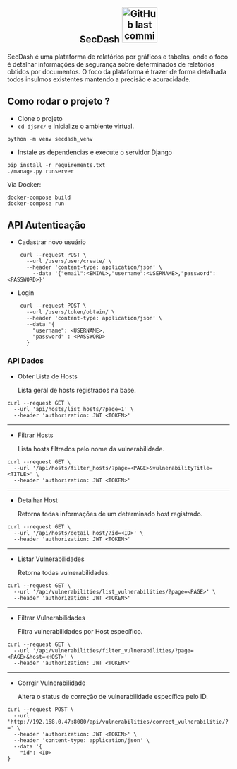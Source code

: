 <h2 align="center">
    SecDash <img alt="GitHub last commit" src="https://travis-ci.com/johnatasr/SecDash.svg?branch=master" width="80">
</h2>
<p align="center">
  

</p>
SecDash é uma plataforma de relatórios por gráficos e tabelas, onde o foco é detalhar informações de segurança sobre determinados
de relatórios obtidos por documentos. O foco da plataforma é trazer de forma detalhada todos insulmos existentes mantendo a precisão
e acuracidade.


## Como rodar o projeto ?

* Clone o projeto
* `cd djsrc/` e inicialize o ambiente virtual. 
```
python -m venv secdash_venv
```
* Instale as dependencias e execute o servidor Django
```
pip install -r requirements.txt
./manage.py runserver
```
Via Docker:
```
docker-compose build
docker-compose run
```

## API Autenticação
 
* Cadastrar novo usuário 
```
    curl --request POST \
      --url /users/user/create/ \
      --header 'content-type: application/json' \
        --data '{"email":<EMIAL>,"username":<USERNAME>,"password":<PASSWORD>}'
```
* Login
```
    curl --request POST \
      --url /users/token/obtain/ \
      --header 'content-type: application/json' \
      --data '{
        "username": <USERNAME>,
        "password" : <PASSWORD>
      }
```


### API Dados

* Obter Lista de Hosts

   Lista geral de hosts registrados na base.

```
curl --request GET \
  --url 'api/hosts/list_hosts/?page=1' \
  --header 'authorization: JWT <TOKEN>'
```

------------------------------------

* Filtrar Hosts 

   Lista hosts filtrados pelo nome da vulnerabilidade.

```
curl --request GET \
  --url '/api/hosts/filter_hosts/?page=<PAGE>&vulnerabilityTitle=<TITLE>' \
  --header 'authorization: JWT <TOKEN>'

```

-------------------------------------

* Detalhar Host

   Retorna todas informações de um determinado host registrado.

```
curl --request GET \
  --url '/api/hosts/detail_host/?id=<ID>' \
  --header 'authorization: JWT <TOKEN>'

```
------------------------------------------------

* Listar Vulnerabilidades

   Retorna todas vulnerabilidades.

```
curl --request GET \
  --url '/api/vulnerabilities/list_vulnerabilities/?page=<PAGE>' \
  --header 'authorization: JWT <TOKEN>'

```

--------------------------------------------------


* Filtrar Vulnerabilidades

  Filtra vulnerabilidades por Host específico.

```
curl --request GET \
  --url '/api/vulnerabilities/filter_vulnerabilities/?page=<PAGE>&host=<HOST>' \
  --header 'authorization: JWT <TOKEN>'
```

--------------------------------------------------------


* Corrgir Vulnerabilidade

  Altera o status de correção de vulnerabilidade específica pelo ID.

```
curl --request POST \
  --url 'http://192.168.0.47:8000/api/vulnerabilities/correct_vulnerabilitie/?=' \
  --header 'authorization: JWT <TOKEN>' \
  --header 'content-type: application/json' \
  --data '{
	"id": <ID>
}
```

